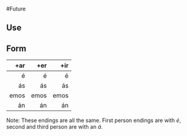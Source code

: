 #Future
## Use

## Form

 +ar |  +er |  +ir
----:|-----:|----:
   é |    é |    é
  ás |   ás |   ás
emos | emos | emos
  án |   án |   án

Note: These endings are all the same. First person endings are with _é_, second and third person are with an _á_.
